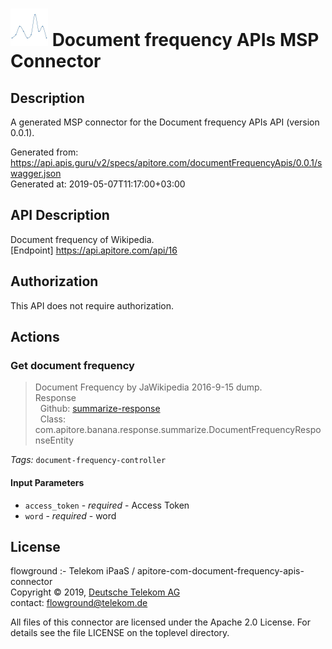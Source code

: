# ![LOGO](logo.png) Document frequency APIs MSP Connector

## Description

A generated MSP connector for the Document frequency APIs API (version 0.0.1).

Generated from: https://api.apis.guru/v2/specs/apitore.com/documentFrequencyApis/0.0.1/swagger.json<br/>
Generated at: 2019-05-07T11:17:00+03:00

## API Description

Document frequency of Wikipedia.<BR />[Endpoint] https://api.apitore.com/api/16

## Authorization

This API does not require authorization.

## Actions

### Get document frequency

> Document Frequency by JaWikipedia 2016-9-15 dump.<BR />Response<BR />&nbsp; Github: <a href="https://github.com/keigohtr/apitore-response-parent/tree/master/summarize-response">summarize-response</a><BR />&nbsp; Class: com.apitore.banana.response.summarize.DocumentFrequencyResponseEntity<BR />

*Tags:* `document-frequency-controller`

#### Input Parameters
* `access_token` - _required_ - Access Token
* `word` - _required_ - word

## License

flowground :- Telekom iPaaS / apitore-com-document-frequency-apis-connector<br/>
Copyright © 2019, [Deutsche Telekom AG](https://www.telekom.de)<br/>
contact: flowground@telekom.de

All files of this connector are licensed under the Apache 2.0 License. For details
see the file LICENSE on the toplevel directory.
